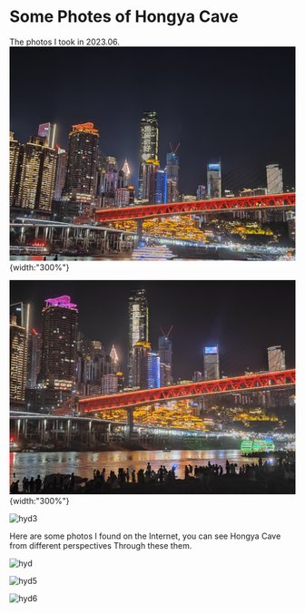 # Some Photes of Hongya Cave

The photos I took in 2023.06.![hyd1](./media/hyd1.jpg){width:"300%"}

![hyd2](./media/hyd2.jpg){width:"300%"}

![hyd3](https://i0.hdslb.com/bfs/new_dyn/aa0fe87556b2c9ba51e59735c7d0288b316332572.jpg@!web-comment-note.webp)

Here are some photos I found on the Internet,  you can see Hongya Cave from different perspectives Through these them.

![hyd](https://th.bing.com/th/id/R.91ac04ca6d5bb2338b63e1557448b327?rik=qoE37BIQ98KM7Q&riu=http%3a%2f%2fimg95.699pic.com%2fphoto%2f50065%2f5691.jpg_wh860.jpg&ehk=xsEZ30sVIcdfkgD6%2fcm8w9pXg5IfRWmTberAu10uAtU%3d&risl=&pid=ImgRaw&r=0)

![hyd5](https://img.zcool.cn/community/01da3c58eb6674a8012049ef92cecc.jpg@1280w_1l_2o_100sh.jpg)

![hyd6](https://th.bing.com/th/id/R.ab6f89ca260cf73c842a0e78b9604e27?rik=NDPxObqfhAzY0A&riu=http%3a%2f%2fn.sinaimg.cn%2fsinakd20210102ac%2f600%2fw1920h1080%2f20210102%2f95e7-kherpxx1127475.jpg&ehk=JcfeERkR5GlxK4T7%2b9HKajKdD1OvV0bgBVgOJiOMmxg%3d&risl=&pid=ImgRaw&r=0)
